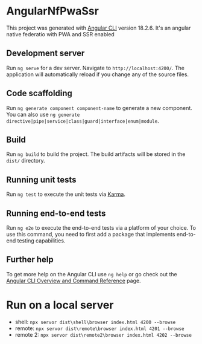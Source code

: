 # AngularNfPwaSsr

This project was generated with [Angular CLI](https://github.com/angular/angular-cli) version 18.2.6.
It's an angular native federatio with PWA and SSR enabled

## Development server

Run `ng serve` for a dev server. Navigate to `http://localhost:4200/`. The application will automatically reload if you change any of the source files.

## Code scaffolding

Run `ng generate component component-name` to generate a new component. You can also use `ng generate directive|pipe|service|class|guard|interface|enum|module`.

## Build

Run `ng build` to build the project. The build artifacts will be stored in the `dist/` directory.

## Running unit tests

Run `ng test` to execute the unit tests via [Karma](https://karma-runner.github.io).

## Running end-to-end tests

Run `ng e2e` to execute the end-to-end tests via a platform of your choice. To use this command, you need to first add a package that implements end-to-end testing capabilities.

## Further help

To get more help on the Angular CLI use `ng help` or go check out the [Angular CLI Overview and Command Reference](https://angular.dev/tools/cli) page.

# Run on a local server
- shell: `npx servor dist\shell\browser index.html 4200 --browse`
- remote: `npx servor dist\remote\browser index.html 4201 --browse`
- remote 2: `npx servor dist\remote2\browser index.html 4202 --browse`

